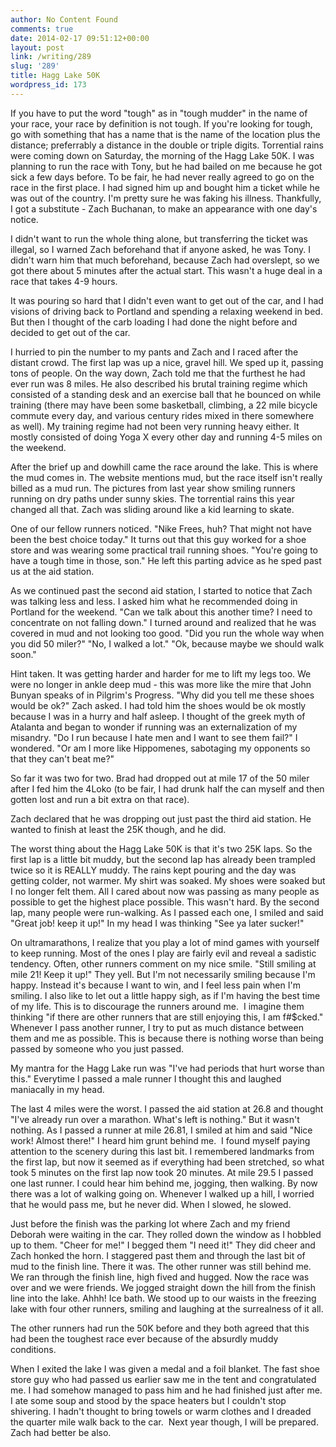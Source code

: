 ```yaml
---
author: No Content Found
comments: true
date: 2014-02-17 09:51:12+00:00
layout: post
link: /writing/289
slug: '289'
title: Hagg Lake 50K
wordpress_id: 173
---
```


If you have to put the word "tough" as in "tough mudder" in the name of your race, your race by definition is not tough. If you're looking for tough, go with something that has a name that is the name of the location plus the distance; preferrably a distance in the double or triple digits.
Torrential rains were coming down on Saturday, the morning of the Hagg Lake 50K. I was planning to run the race with Tony, but he had bailed on me because he got sick a few days before. To be fair, he had never really agreed to go on the race in the first place. I had signed him up and bought him a ticket while he was out of the country. I'm pretty sure he was faking his illness. Thankfully, I got a substitute - Zach Buchanan, to make an appearance with one day's notice.




I didn't want to run the whole thing alone, but transferring the ticket was illegal, so I warned Zach beforehand that if anyone asked, he was Tony. I didn't warn him that much beforehand, because Zach had overslept, so we got there about 5 minutes after the actual start. This wasn't a huge deal in a race that takes 4-9 hours.




It was pouring so hard that I didn't even want to get out of the car, and I had visions of driving back to Portland and spending a relaxing weekend in bed. But then I thought of the carb loading I had done the night before and decided to get out of the car.




I hurried to pin the number to my pants and Zach and I raced after the distant crowd. The first lap was up a nice, gravel hill. We sped up it, passing tons of people. On the way down, Zach told me that the furthest he had ever run was 8 miles. He also described his brutal training regime which consisted of a standing desk and an exercise ball that he bounced on while training (there may have been some basketball, climbing, a 22 mile bicycle commute every day, and various century rides mixed in there somewhere as well). My training regime had not been very running heavy either. It mostly consisted of doing Yoga X every other day and running 4-5 miles on the weekend.




After the brief up and dowhill came the race around the lake. This is where the mud comes in. The website mentions mud, but the race itself isn't really billed as a mud run. The pictures from last year show smiling runners running on dry paths under sunny skies. The torrential rains this year changed all that. Zach was sliding around like a kid learning to skate.




One of our fellow runners noticed. "Nike Frees, huh? That might not have been the best choice today." It turns out that this guy worked for a shoe store and was wearing some practical trail running shoes. "You're going to have a tough time in those, son." He left this parting advice as he sped past us at the aid station.




As we continued past the second aid station, I started to notice that Zach was talking less and less. I asked him what he recommended doing in Portland for the weekend. "Can we talk about this another time? I need to concentrate on not falling down." I turned around and realized that he was covered in mud and not looking too good. "Did you run the whole way when you did 50 miler?" "No, I walked a lot." "Ok, because maybe we should walk soon."




Hint taken. It was getting harder and harder for me to lift my legs too. We were no longer in ankle deep mud - this was more like the mire that John Bunyan speaks of in Pilgrim's Progress. "Why did you tell me these shoes would be ok?" Zach asked. I had told him the shoes would be ok mostly because I was in a hurry and half asleep. I thought of the greek myth of Atalanta and began to wonder if running was an externalization of my misandry. "Do I run because I hate men and I want to see them fail?" I wondered. "Or am I more like Hippomenes, sabotaging my opponents so that they can't beat me?"




So far it was two for two. Brad had dropped out at mile 17 of the 50 miler after I fed him the 4Loko (to be fair, I had drunk half the can myself and then gotten lost and run a bit extra on that race).




Zach declared that he was dropping out just past the third aid station. He wanted to finish at least the 25K though, and he did.




The worst thing about the Hagg Lake 50K is that it's two 25K laps. So the first lap is a little bit muddy, but the second lap has already been trampled twice so it is REALLY muddy. The rains kept pouring and the day was getting colder, not warmer. My shirt was soaked. My shoes were soaked but I no longer felt them. All I cared about now was passing as many people as possible to get the highest place possible. This wasn't hard. By the second lap, many people were run-walking. As I passed each one, I smiled and said "Great job! keep it up!" In my head I was thinking "See ya later sucker!"




On ultramarathons, I realize that you play a lot of mind games with yourself to keep running. Most of the ones I play are fairly evil and reveal a sadistic tendency. Often, other runners comment on my nice smile. "Still smiling at mile 21! Keep it up!" They yell. But I'm not necessarily smiling because I'm happy. Instead it's because I want to win, and I feel less pain when I'm smiling. I also like to let out a little happy sigh, as if I'm having the best time of my life. This is to discourage the runners around me.  I imagine them thinking "if there are other runners that are still enjoying this, I am f#$cked." Whenever I pass another runner, I try to put as much distance between them and me as possible. This is because there is nothing worse than being passed by someone who you just passed.




My mantra for the Hagg Lake run was "I've had periods that hurt worse than this." Everytime I passed a male runner I thought this and laughed maniacally in my head.




The last 4 miles were the worst. I passed the aid station at 26.8 and thought "I've already run over a marathon. What's left is nothing." But it wasn't nothing. As I passed a runner at mile 26.81, I smiled at him and said "Nice work! Almost there!" I heard him grunt behind me.  I found myself paying attention to the scenery during this last bit. I remembered landmarks from the first lap, but now it seemed as if everything had been stretched, so what took 5 minutes on the first lap now took 20 minutes. At mile 29.5 I passed one last runner. I could hear him behind me, jogging, then walking. By now there was a lot of walking going on. Whenever I walked up a hill, I worried that he would pass me, but he never did. When I slowed, he slowed.




Just before the finish was the parking lot where Zach and my friend Deborah were waiting in the car. They rolled down the window as I hobbled up to them. "Cheer for me!" I begged them "I need it!" They did cheer and Zach honked the horn. I staggered past them and through the last bit of mud to the finish line. There it was. The other runner was still behind me. We ran through the finish line, high fived and hugged. Now the race was over and we were friends. We jogged straight down the hill from the finish line into the lake. Ahhh! Ice bath. We stood up to our waists in the freezing lake with four other runners, smiling and laughing at the surrealness of it all.




The other runners had run the 50K before and they both agreed that this had been the toughest race ever because of the absurdly muddy conditions.




When I exited the lake I was given a medal and a foil blanket. The fast shoe store guy who had passed us earlier saw me in the tent and congratulated me. I had somehow managed to pass him and he had finished just after me. I ate some soup and stood by the space heaters but I couldn't stop shivering. I hadn't thought to bring towels or warm clothes and I dreaded the quarter mile walk back to the car.  Next year though, I will be prepared. Zach had better be also.






